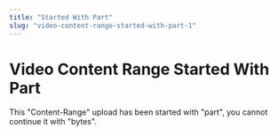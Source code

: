 ```yaml
---
title: "Started With Part"
slug: "video-content-range-started-with-part-1"
---
```


Video Content Range Started With Part
=====================================

This "Content-Range" upload has been started with "part", you cannot continue it with "bytes".
